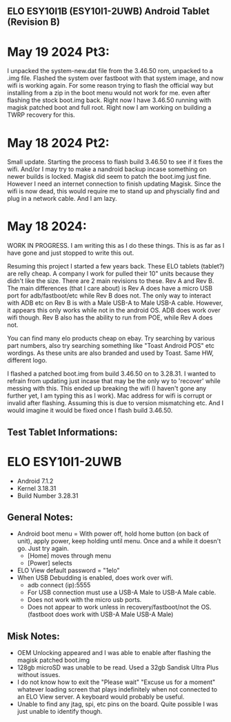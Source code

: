 ## ELO ESY10I1B (ESY10I1-2UWB) Android Tablet (Revision B)

# May 19 2024 Pt3:
I unpacked the system-new.dat file from the 3.46.50 rom, unpacked to a .img file. Flashed the system over fastboot with that system image, and now wifi is working again. For some reason
trying to flash the official way but installing from a zip in the boot menu would not work for me. even after flashing the stock boot.img back. 
Right now I have 3.46.50 running with magisk patched boot and full root. Right now I am working on building a TWRP recovery for this.

# May 18 2024 Pt2:
Small update. Starting the process to flash build 3.46.50 to see if it fixes the wifi. And/or I may try to make a nandroid backup incase something on newer builds is locked. 
Magisk did seem to patch the boot.img just fine. However I need an internet connection to finish updating Magisk. Since the wifi is now dead, this would require me to stand up
and physcially find and plug in a network cable. And I am lazy. 
# May 18 2024: 
WORK IN PROGRESS. I am writing this as I do these things. This is as far as I have gone and just stopped to write this out. 

Resuming this project I started a few years back. These ELO tablets (tablet?) are relly cheap. A company I work for pulled their 10" units because they didn't like the size.
There are 2 main revisions to these. Rev A and Rev B. The main differences (that I care about) is Rev A does have a micro USB port for adb/fastboot/etc while Rev B does not.
The only way to interact with ADB etc on Rev B is with a Male USB-A to Male USB-A cable. However, it appears this only works while not in the android OS. ADB does work over wifi though.
Rev B also has the ability to run from POE, while Rev A does not.

You can find many elo products cheap on ebay. Try searching by various part numbers, also try searching something like "Toast Android POS" etc wordings. As these units are
also branded and used by Toast. Same HW, different logo. 

I flashed a patched boot.img from build 3.46.50 on to 3.28.31. I wanted to refrain from updating just incase that may be the only wy to 'recover' while messing with this.
This ended up breaking the wifi (I haven't gone any further yet, I am typing this as I work). Mac address for wifi is corrupt or invalid after flashing. Assuming this
is due to version mismatching etc. And I would imagine it would be fixed once I flash build 3.46.50. 

## Test Tablet Informations:
# ELO ESY10I1-2UWB
- Android 7.1.2
- Kernel 3.18.31
- Build Number 3.28.31

## General Notes:
- Android boot menu = With power off, hold home button (on back of unit), apply power, keep holding until menu. Once and a while it doesn't go. Just try again.
	- [Home] moves through menu
	- [Power] selects 
- ELO View default password = "1elo"
- When USB Debudding is enabled, does work over wifi. 
	- adb connect (ip):5555
	- For USB connection must use a USB-A Male to USB-A Male cable. 
	- Does not work with the micro usb ports.
	- Does not appear to work unless in recovery/fastboot/not the OS. (fastboot does work with USB-A Male USB-A Male)

## Misk Notes:
- OEM Unlocking appeared and I was able to enable after flashing the magisk patched boot.img
- 128gb microSD was unable to be read. Used a 32gb Sandisk Ultra Plus without issues.
- I do not know how to exit the "Please wait" "Excuse us for a moment" whatever loading screen that plays indefinitely when not connected to an ELO View server. A keyboard would probably be useful. 
- Unable to find any jtag, spi, etc pins on the board. Quite possible I was just unable to identify though.
